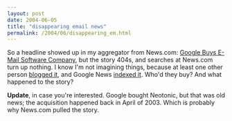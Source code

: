 ```yaml
---
layout: post
date: 2004-06-05
title: "disappearing email news"
permalink: /2004/06/disappearing_em.html
---
```


So a headline showed up in my aggregator from News.com: [Google Buys E-Mail Software Company](http://news.com.com/Google+buys+e-mail+software+company/2100-1024_3-5227110.html?part=rss&tag=feed&subj=news), but the story 404s, and searches at News.com turn up nothing. I know I'm not imagining things, because at least one other person [blogged it](http://archive.scripting.com/2004/06/04#When:9:43:51PM), and Google News [indexed it](http://news.google.com/news?hl=en&edition=us&ie=UTF-8&q=google+buys+e-mail+software+company&scoring=d). Who'd they buy? And what happened to the story?

**Update**, in case you're interested. Google bought Neotonic, but that was old news; the acquisition happened back in April of 2003. Which is probably why News.com pulled the story.